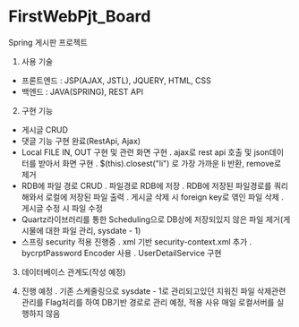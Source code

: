 # FirstWebPjt_Board
Spring 게시판 프로젝트

1. 사용 기술 
- 프론트엔드 : JSP(AJAX, JSTL), JQUERY, HTML, CSS
- 백엔드 : JAVA(SPRING), REST API

2. 구현 기능
- 게시글 CRUD
- 댓글 기능 구현 완료(RestApi, Ajax)
- Local FILE IN, OUT 구현 및 관련 화면 구현
 . ajax로 rest api 호출 및 json데이터를 받아서 화면 구현
 . $(this).closest("li") 로 가장 가까운 li 반환, remove로 제거
- RDB에 파일 경로 CRUD
 . 파일경로 RDB에 저장
 . RDB에 저장된 파일경로를 쿼리해와서 로컬에 저장된 파일 출력
 . 게시글 삭제 시 foreign key로 엮인 파일 삭제
 . 게시글 수정 시 파일 수정
- Quartz라이브러리를 통한 Scheduling으로 DB상에 저장되있지 않은 파일 제거(게시물에 대한 파일 관리, sysdate - 1)
- 스프링 security 적용 진행중
  . xml 기반 security-context.xml 추가
  . bycrptPassword Encoder 사용
  . UserDetailService 구현

3. 데이터베이스 관계도(작성 예정)

4. 진행 예정
  . 기존 스케줄링으로 sysdate - 1로 관리되고있던 지워진 파일 삭제관련 관리를 Flag처리를 하여 DB기반 경로로 관리 예정, 적용 사유 매일 로컬서버를 실행하지 않음

